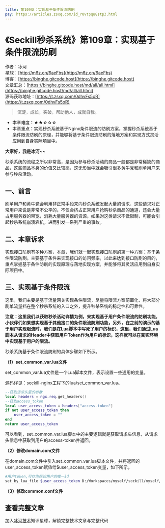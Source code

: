 ```yaml
---
title: 第109章：实现基于条件限流防刷
pay: https://articles.zsxq.com/id_r0vtpqu8stp3.html
---
```


# 《Seckill秒杀系统》第109章：实现基于条件限流防刷

作者：冰河
<br/>星球：[http://m6z.cn/6aeFbs](http://m6z.cn/6aeFbs)
<br/>博客：[https://binghe.gitcode.host](https://binghe.gitcode.host)
<br/>文章汇总：[https://binghe.gitcode.host/md/all/all.html](https://binghe.gitcode.host/md/all/all.html)
<br/>源码获取地址：[https://t.zsxq.com/0dhvFs5oR](https://t.zsxq.com/0dhvFs5oR)

> 沉淀，成长，突破，帮助他人，成就自我。

* 本章难度：★★☆☆☆
* 本章重点：实现秒杀系统基于Nginx条件限流的防刷方案，掌握秒杀系统基于条件限流防刷的原理，并能够将基于条件限流防刷的落地方案和实现方式灵活应用到自身实际项目中。

**大家好，我是冰河~~**

秒杀系统的流程之所以非常高，是因为参与秒杀活动的商品一般都是非常稀缺的商品，这些商品本身的价值又比较高，这无形当中就会吸引很多黄牛党和刷单用户来参与秒杀活动。

## 一、前言

刷单用户和黄牛党会利用非正常手段来向秒杀系统发起大量的请求，这些请求对正常用户来说是非常不公平的，不仅会挤占正常用户抢购秒杀商品的通道，还会大量占用服务器的带宽，消耗大量服务器的资源，如果对这类请求不做限制，可能会引起秒杀系统崩溃宕机，进而引发一系列严重的事故。

## 二、本章诉求

实现接口防刷有多种方案，本章，我们就一起实现接口防刷的第一种方案：基于条件限流防刷。主要基于条件来实现接口的访问频率，以此来达到接口防刷的目的，重点掌握基于条件防刷的实现原理与落地实现方案，并能够将其灵活应用到自身实际项目中。

## 三、实现基于条件限流

这里，我们主要是基于流量网关实现条件限流，尽量将限流方案前置化，将大部分刷单流量挡在整个秒杀系统的入口之外，提升秒杀系统的稳定性和可靠性。

**注意：这里我们以获取秒杀活动详情为例，来实现基于用户条件限流的防刷功能。小伙伴们如果想实现基于其他接口的条件限流防刷功能，另外，在之前的演示的基于用户实现限流时，我们是在Lua脚本中写死了用户的标识，这里，我们通过Lua脚本从请求的Header中获取用户Token作为用户的标识，这样就可以在真实环境中实现基于用户的限流。**

秒杀系统基于条件限流防刷的具体步骤如下所示。

**（1）set_common_var.lua文件**

set_common_var.lua文件是一个Lua脚本文件，表示设置一些通用的变量。

源码详见：seckill-nginx工程下的lua/set_common_var.lua。

```lua
--获取请求头里的参数
local headers = ngx.req.get_headers()
--获取access_token
local user_access_token = headers["access-token"]
if not user_access_token then
    user_access_token = ""
end
return user_access_token
```

可以看到，set_common_var.lua脚本中的主要逻辑就是获取请求头信息，从请求头信息中获取到用户的access-token并返回。

**（2）修改domain.com文件**

在domain.com文件中引入set_common_var.lua脚本文件，并将返回的user_access_token赋值给$user_access_token变量，如下所示。

```bash
#用户token,可作为标识用户的唯一id
set_by_lua_file $user_access_token D:/Workspaces/myself/seckill/myself/seckill/seckill/seckill-nginx/lua/set_common_var.lua;

```

**（3）修改common.conf文件**

## 查看完整文章

加入[冰河技术](http://m6z.cn/6aeFbs)知识星球，解锁完整技术文章与完整代码